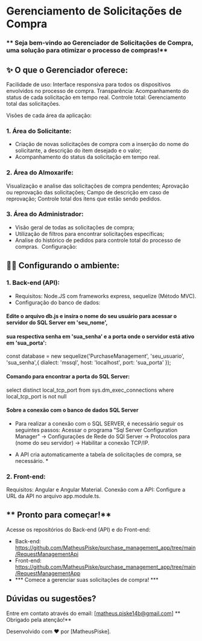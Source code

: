 # Gerenciamento de Solicitações de Compra
### ** Seja bem-vindo ao Gerenciador de Solicitações de Compra, uma solução para otimizar o processo de compras!**

## ✨ O que o Gerenciador oferece:

Facilidade de uso: Interface responsiva para todos os dispositivos envolvidos no processo de compra.
Transparência: Acompanhamento do status de cada solicitação em tempo real.
Controle total: Gerenciamento total das solicitações.

Visões de cada área da aplicação:

### 1. Área do Solicitante:

- Criação de novas solicitações de compra com a inserção do nome do solicitante, a descrição do item
  desejado e o valor;
- Acompanhamento do status da solicitação em tempo real.

### 2. Área do Almoxarife:

Visualização e analise das solicitações de compra pendentes;
Aprovação ou reprovação das solicitações;
Campo de descrição em caso de reprovação;
Controle total dos itens que estão sendo pedidos.

### 3. Área do Administrador:

- Visão geral de todas as solicitações de compra;
- Utilização de filtros para encontrar solicitações específicas;
- Analise do histórico de pedidos para controle total do processo de compras.
️ Configuração:

## 👩‍💻 Configurando o ambiente:

### 1. Back-end (API):

- Requisitos: Node.JS com frameworks express, sequelize (Método MVC).
- Configuração do banco de dados:
#### Edite o arquivo db.js e insira o nome do seu usuário para acessar o servidor do SQL Server em 'seu_nome',
#### sua respectiva senha em 'sua_senha' e a porta onde o servidor está ativo em 'sua_porta':

const database = new sequelize('PurchaseManagement', 'seu_usuario', 'sua_senha',{
    dialect: 'mssql', host: 'localhost', port: 'sua_porta'
});

#### Comando para encontrar a porta do SQL Server:

select distinct local_tcp_port
  from sys.dm_exec_connections
 where local_tcp_port is not null

#### Sobre a conexão com o banco de dados SQL Server

- Para realizar a conexão com o SQL SERVER, é necessário seguir os seguintes passos: Acessar o programa "Sql Server Configuration Manager" ->
  Configurações de Rede do SQl Server -> Protocolos para (nome do seu servidor) -> Habilitar a conexão TCP/IP.

* A API cria automaticamente a tabela de solicitações de compra, se necessário. *

### 2. Front-end:

Requisitos: Angular e Angular Material.
Conexão com a API:
Configure a URL da API no arquivo app.module.ts.

## ** Pronto para começar!**

Acesse os repositórios do Back-end (API) e do Front-end:
- Back-end: https://github.com/MatheusPiske/purchase_management_app/tree/main/RequestManagementApi
- Front-end: https://github.com/MatheusPiske/purchase_management_app/tree/main/RequestManagementApp
- *** Comece a gerenciar suas solicitações de compra! ***
️
## Dúvidas ou sugestões?

Entre em contato através do email: [matheus.piske14b@gmail.com]
** Obrigado pela atenção!**

Desenvolvido com ❤️ por [MatheusPiske].

